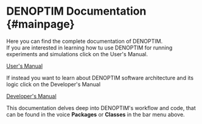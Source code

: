 DENOPTIM Documentation                     {#mainpage}
======================



Here you can find the complete documentation of DENOPTIM.   
If you are interested in learning how tu use DENOPTIM for running experiments and simulations click on the User's Manual.  

[User's Manual](user_manual.md)    


If instead you want to learn about DENOPTIM software architecture and its logic click on the Developer's Manual

[Developer's Manual](Manual.md)

This documentation delves deep into DENOPTIM's workflow and code, that can be found in the voice __Packages__ or __Classes__ in the bar menu above.

